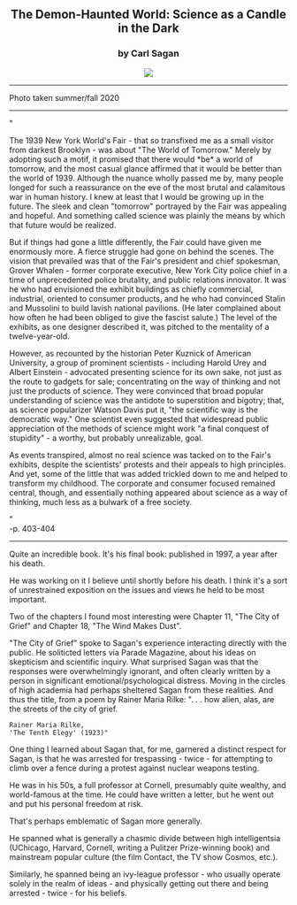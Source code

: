 ## <div align="center">The Demon-Haunted World: Science as a Candle in the Dark<div>
### <div align="center">by Carl Sagan</div>

<div align="center">
  <img src="https://bradleyculley.github.io/images/The_Demon-Haunted_World.jpg" />
</div>

<hr/>

<p>
Photo taken summer/fall 2020
</p>

<hr/>

"
<p>
The 1939 New York World's Fair - that so transfixed me as a small visitor from darkest Brooklyn - was about "The World of Tomorrow." Merely by adopting such a motif, it promised that there would *be* a world of tomorrow, and the most casual glance affirmed that it would be better than the world of 1939. Although the nuance wholly passed me by, many people longed for such a reassurance on the eve of the most brutal and calamitous war in human history. I knew at least that I would be growing up in the future. The sleek and clean "tomorrow" portrayed by the Fair was appealing and hopeful. And something called science was plainly the means by which that future would be realized.
</p>

<p>
But if things had gone a little differently, the Fair could have given me enormously more. A fierce struggle had gone on behind the scenes. The vision that prevailed was that of the Fair's president and chief spokesman, Grover Whalen - former corporate executive, New York City police chief in a time of unprecedented police brutality, and public relations innovator. It was he who had envisioned the exhibit buildings as chiefly commercial, industrial, oriented to consumer products, and he who had convinced Stalin and Mussolini to build lavish national pavilions. (He later complained about how often he had been obliged to give the fascist salute.) The level of the exhibits, as one designer described it, was pitched to the mentality of a twelve-year-old.
</p>

<p>
However, as recounted by the historian Peter Kuznick of American University, a group of prominent scientists - including Harold Urey and Albert Einstein - advocated presenting science for its own sake, not just as the route to gadgets for sale; concentrating on the way of thinking and not just the products of science. They were convinced that broad popular understanding of science was the antidote to superstition and bigotry; that, as science popularizer Watson Davis put it, "the scientific way is the democratic way." One scientist even suggested that widespread public appreciation of the methods of science might work "a final conquest of stupidity" - a worthy, but probably unrealizable, goal.
</p>

<p>
As events transpired, almost no real science was tacked on to the Fair's exhibits, despite the scientists' protests and their appeals to high principles. And yet, some of the little that was added trickled down to me and helped to transform my childhood. The corporate and consumer focused remained central, though, and essentially nothing appeared about science as a way of thinking, much less as a bulwark of a free society.
</p>
"
<br/>
-p. 403-404

<hr/>

<p>
Quite an incredible book. It's his final book: published in 1997, a year after his death.
</p>

<p>
 He was working on it I believe until shortly before his death. I think it's a sort of unrestrained exposition on the issues and views he held to be most important.
</p>

<p>
    Two of the chapters I found most interesting were Chapter 11, "The City of Grief" and Chapter 18, "The Wind Makes Dust".
</p>

<p>
    "The City of Grief" spoke to Sagan's experience interacting directly with the public.
    He soliticted letters via Parade Magazine, about his ideas on skepticism and scientific inquiry.
    What surprised Sagan was that the responses were overwhelmingly ignorant, and often clearly written by a person in significant emotional/psychological distress.
    Moving in the circles of high academia had perhaps sheltered Sagan from these realities.
    And thus the title, from a poem by Rainer Maria Rilke:
    ". . . how alien, alas, are the streets of the city of grief. 

    Rainer Maria Rilke, 
    'The Tenth Elegy' (1923)"
</p>

<p>
One thing I learned about Sagan that, for me, garnered a distinct respect for Sagan, is that he was arrested for trespassing - twice - for attempting to climb over a fence during a protest against nuclear weapons testing.
</p>

<p>
He was in his 50s, a full professor at Cornell, presumably quite wealthy, and world-famous at the time. He could have written a letter, but he went out and put his personal freedom at risk.
</p>

<p>
That's perhaps emblematic of Sagan more generally.
</p>

<p>
He spanned what is generally a chasmic divide between high intelligentsia (UChicago, Harvard, Cornell, writing a Pulitzer Prize-winning book) and mainstream popular culture (the film Contact, the TV show Cosmos, etc.).
</p>

<p>
Similarly, he spanned being an ivy-league professor - who usually operate solely in the realm of ideas - and physically getting out there and being arrested - twice - for his beliefs.
</p>
